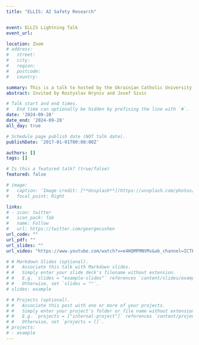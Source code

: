 ```yaml
---
title: "ELLIS: AI Safety Research"


event: ELLIS Lightning Talk
event_url: 

location: Zoom
# address:
#   street: 
#   city: 
#   region: 
#   postcode:
#   country: 

summary: This is a talk to hosted by the Ukrainian Catholic University in Lviv as part of the ELLIS Lightning Talks
abstract: Invited by Rostyslav Hryniv and Josef Sivic

# Talk start and end times.
#   End time can optionally be hidden by prefixing the line with `#`.
date: '2024-09-28'
date_end: '2024-09-28'
all_day: true

# Schedule page publish date (NOT talk date).
publishDate: '2017-01-01T00:00:00Z'

authors: []
tags: []

# Is this a featured talk? (true/false)
featured: false

# image:
#   caption: 'Image credit: [**Unsplash**](https://unsplash.com/photos/bzdhc5b3Bxs)'
#   focal_point: Right

links:
# - icon: twitter
#   icon_pack: fab
#   name: Follow
#   url: https://twitter.com/georgecushen
url_code: ""
url_pdf: ""
url_slides: ""
url_video: "https://www.youtube.com/watch?v=e4HQMPMNVMs&ab_channel=ICTERIConference"

# # Markdown Slides (optional).
# #   Associate this talk with Markdown slides.
# #   Simply enter your slide deck's filename without extension.
# #   E.g. `slides = "example-slides"` references `content/slides/example-slides.md`.
# #   Otherwise, set `slides = ""`.
# slides: example

# # Projects (optional).
# #   Associate this post with one or more of your projects.
# #   Simply enter your project's folder or file name without extension.
# #   E.g. `projects = ["internal-project"]` references `content/project/deep-learning/index.md`.
# #   Otherwise, set `projects = []`.
# projects:
# - example
---
```


